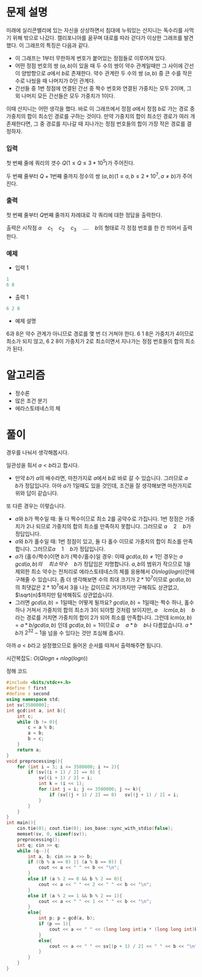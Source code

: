# 문제 설명

미래에 실리콘밸리에 있는 자신을 상상하면서 침대에 누워있는 산지니는 독수리를 사먹기 위해 밖으로 나갔다. 캘리포니아를 꿈꾸며 대로를 따라 걷다가 이상한 그래프를 발견했다.
이 그래프의 특징은 다음과 같다.

- 이 그래프는 1부터 무한하게 번호가 붙어있는 정점들로 이루어져 있다.
- 어떤 정점 번호의 쌍 $(a, b)$이 있을 때 두 수의 쌍이 약수 관계일때만 그 사이에 간선이 양방향으로 $a$에서 $b$로 존재한다. 약수 관계란 두 수의 쌍 $(a, b)$ 중 큰 수를 작은 수로 나눴을 때 나머지가 $0$인 관계다.
- 간선들 중 1번 정점에 연결된 간선 중 짝수 번호와 연결된 가중치는 모두 $2$이며, 그 외 나머지 모든 간선들은 모두 가중치가 $1$이다.

 이때 산지니는 어떤 생각을 했다. 바로 이 그래프에서 정점 $a$에서 정점 $b$로 가는 경로 중 가중치의 합이 최소인 경로를 구하는 것이다. 만약 가중치의 합이 최소인 경로가 여러 개 존재한다면, 그 중 경로를 지나갈 때 지나가는 정점 번호들의 합이 가장 작은 경로를 결정하자.

### 입력

첫 번째 줄에 쿼리의 갯수 $Q(1 ≤ Q ≤ 3 * 10^5)$가 주어진다.

두 번째 줄부터 $Q + 1$번째 줄까지 정수의 쌍 $(a, b)(1 ≤ a, b ≤ 2 * 10^{7}, a \neq b)$가 주어진다.

### 출력

첫 번째 줄부터 $Q$번째 줄까지 차례대로 각 쿼리에 대한 정답을 출력한다. 

출력은 시작점 $a\quad c_1\quad c_2\quad c_3\quad …. \quad b$의 형태로 각 정점 번호를 한 칸 띄어서 출력한다. 

### 예제

- 입력 1

```python
1
6 8
```

- 출력 1

```python
6 2 8
```

- 예제 설명

6과 8은 약수 관계가 아니므로 경로를 몇 번 더 거쳐야 한다. 6 1 8은 가중치가 4이므로 최소가 되지 않고, 6 2 8이 가중치가 2로 최소이면서 지나가는 정점 번호들의 합의 최소가 된다.

# 알고리즘

- 정수론
- 많은 조건 분기
- 에라스토테네스의 체

# 풀이

경우를 나눠서 생각해봅시다.

일관성을 줘서 $a < b$라고 합시다.

- 만약 $b$가 $a$의 배수라면, 마찬가지로 $a$에서 $b$로 바로 갈 수 있습니다. 그러므로 $a\quad b$가 정답입니다. 아마 $a$가 $1$일때도 있을 것인데, 조건을 잘 생각해보면 마찬가지로 위와 답이 같습니다.

또 다른 경우는 이렇습니다.

- $a$와 $b$가 짝수일 때: 둘 다 짝수이므로 최소 $2$를 공약수로 가집니다. $1$번 정점은 가중치가 $2$나 되므로 가중치의 합의 최소를 만족하지 못합니다. 그러므로 $a\quad 2\quad b$가 정답입니다.
- $a$와 $b$가 홀수일 때: 1번 정점이 있고, 둘 다 홀수 이므로 가중치의 합이 최소를 만족합니다. 그러므로$a\quad 1\quad b$가 정답입니다.
- $a$가 (홀수/짝수)이면 $b$가 (짝수/홀수)일 경우: 이때 $gcd(a, b) \neq 1$인 경우는 $a\quad gcd(a, b)의\quad 최소 약수\quad b$가 정답임은 자명합니다. $a, b$의 범위가 작으므로 $1$을 제외한 최소 약수는 전처리로 에라스토테네스의 체를 응용해서 $O(nlog(logn))$안에 구해줄 수 있습니다. 좀 더 생각해보면 수의 최대 크기가 $2 * 10^7$이므로 $gcd(a, b)$의 최댓값은 $2 * 10^7$에서 $3$을 나눈 값이므로 거기까지만 구해줘도 상관없고, $\sqrt{n}$까지만 탐색해줘도 상관없습니다.
- 그러면 $gcd(a, b) = 1$일때는 어떻게 될까요? $gcd(a, b) = 1$일때는 짝수 하나, 홀수 하나 거쳐서 가중치의 합의 최소가 $3$이 되야할 것처럼 보이지만, $a\quad lcm(a, b)\quad b$라는 경로를 거치면 가중치의 합이 2가 되어 최소를 만족합니다. 그런데 $lcm(a, b) = a * b / gcd(a, b)$ 인데 $gcd(a, b) = 1$이므로 $a\quad a * b\quad b$나 다름없습니다. $a * b$가 $2^{32} - 1$을 넘을 수 있다는 것만 조심해 줍시다.

아까 $a < b$라고 설정했으므로 들어온 순서를 따져서 출력해주면 됩니다. 

시간복잡도: $O(Qlogn + nlog(logn))$

정해 코드

```cpp
#include <bits/stdc++.h>
#define f first
#define s second
using namespace std;
int sv[3500000];
int gcd(int a, int b){
    int c;
    while (b != 0){
        c = a % b;
        a = b;
        b = c;
    }
    return a;
}
void preprocessing(){
    for (int i = 3; i <= 3500000; i += 2){
        if (sv[(i + 1) / 2] == 0) {
            sv[(i + 1) / 2] = i;
            int k = (i << 1);
            for (int j = i; j <= 3500000; j += k){
            	if (sv[(j + 1) / 2] == 0)	sv[(j + 1) / 2] = i;
            }
        }
    }
}
int main(){
    cin.tie(0); cout.tie(0); ios_base::sync_with_stdio(false);
    memset(sv, 0, sizeof(sv));
    preprocessing();
    int q; cin >> q;
    while (q--){
        int a, b; cin >> a >> b;
        if ((b % a == 0) || (a % b == 0)) {
            cout << a << " " << b << "\n";
        }
        else if (a % 2 == 0 && b % 2 == 0){
            cout << a << " " << 2 << " " << b << "\n";
        }
        else if (a % 2 == 1 && b % 2 == 1){
            cout << a << " " << 1 << " " << b << "\n";
        }
        else{
            int p; p = gcd(a, b);
            if (p == 1){
                cout << a << " " << (long long int)a * (long long int)b << " " << b << "\n";
            }
            else{
                cout << a << " " << sv[(p + 1) / 2] << " " << b << "\n";
            }
        }
    }
}
```
